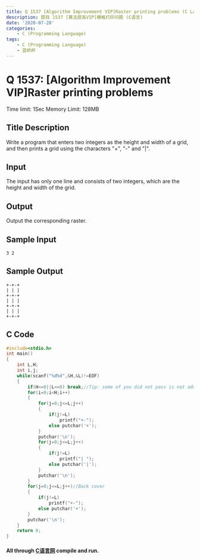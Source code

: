 ```yaml
---
title: Q 1537 [Algorithm Improvement VIP]Raster printing problems (C Language)
description: 题目 1537 [算法提高VIP]栅格打印问题 (C语言)
date: '2020-07-28'
categories:
    - C (Programming Language)
tags:
    - C (Programming Language)
    - 蓝桥杯
---
```


# Q 1537: [Algorithm Improvement VIP]Raster printing problems
Time limit: 1Sec Memory Limit: 128MB
## Title Description
Write a program that enters two integers as the height and width of a grid, and then prints a grid using the characters "+", "-" and "|".
## Input
The input has only one line and consists of two integers, which are the height and width of the grid.
## Output
Output the corresponding raster. 
## Sample Input
```
3 2
```
## Sample Output
```
+-+-+
| | |
+-+-+
| | |
+-+-+
| | |
+-+-+
```
## C Code
```c
#include<stdio.h>
int main()
{
    int L,H;
    int i,j;
    while(scanf("%d%d",&H,&L)!=EOF)
    {
        if(H<=0||L<=0) break;//Tip: some of you did not pass is not added similar judgment (I did not add the first time also did not pass)
        for(i=0;i<H;i++)
        {
            for(j=0;j<=L;j++)
            {
                if(j!=L)
                    printf("+-");
                else putchar('+');
            }
            putchar('\n');
            for(j=0;j<=L;j++)
            {
                if(j!=L)
                    printf("| ");
                else putchar('|');
            }
            putchar('\n');
        }
        for(j=0;j<=L;j++)//Back cover
        {
            if(j!=L)
                printf("+-");
            else putchar('+');
        }
        putchar('\n');
    }
    return 0;
}
```
#### All through [C语言网](https://www.dotcpp.com/) compile and run.